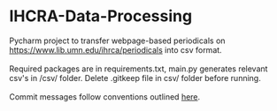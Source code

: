 # IHCRA-Data-Processing

Pycharm project to transfer webpage-based periodicals on https://www.lib.umn.edu/ihrca/periodicals into csv format.
<br><br>
Required packages are in requirements.txt, main.py generates relevant csv's in /csv/ folder. Delete .gitkeep file in csv/ folder before running.
<br><br>
Commit messages follow conventions outlined [here](https://www.conventionalcommits.org/en/v1.0.0/).
